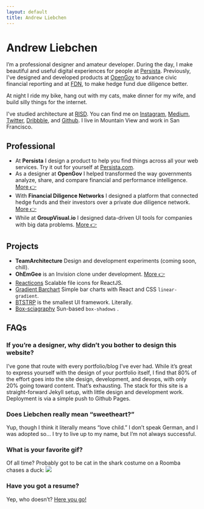 ```yaml
---
layout: default
title: Andrew Liebchen
---
```


# Andrew Liebchen

I’m a professional designer and amateur developer. During the day, I make beautiful and useful digital experiences for people at [Persista](https://persista.com). Previously, I've designed and developed products at [OpenGov](https://opengov.com) to advance civic financial reporting and at [FDN](http://gofdn.com), to make hedge fund due diligence better.

At night I ride my bike, hang out with my cats, make dinner for my wife, and build silly things for the internet.

I've studied architecture at [RISD](http://risd.edu). You can find me on [Instagram](https://www.instagram.com/andrewliebchen/), [Medium](https://medium.com/@andrewliebchen), [Twitter](https://twitter.com/andrewliebchen), [Dribbble](https://dribbble.com/andrewliebchen), and [Github](https://github.com/andrewliebchen). I live in Mountain View and work in San Francisco.


## Professional
* At **Persista** I design a product to help you find things across all your web services. Try it out for yourself at [Persista.com](https://persista.com).
* As a designer at **OpenGov** I helped transformed the way governments analyze, share, and compare financial and performance intelligence. [More 👉]()
* With **Financial Diligence Networks** I designed a platform that connected hedge funds and their investors over a private due diligence network. [More 👉]()
* While at **GroupVisual.io** I designed data-driven UI tools for companies with big data problems. [More 👉]()


## Projects
* **TeamArchitecture** Design and development experiments (coming soon, chill).
* **OhEmGee** is an Invision clone under development. [More 👉]()
* [Reacticons](https://www.npmjs.com/package/reacticons) Scalable file icons for ReactJS.
* [Gradient Barchart](https://www.npmjs.com/package/gradient-barchart) Simple bar charts with React and CSS `linear-gradient`.
* [BTSTRP](https://www.npmjs.com/package/btstrp) is the smallest UI framework. Literally.
* [Box-sciagraphy](https://www.npmjs.com/package/box-sciagraphy) Sun-based `box-shadows` .


## FAQs

### If you’re a designer, why didn’t you bother to design this website?
I’ve gone that route with every portfolio/blog I’ve ever had. While it’s great to express yourself with the design of your portfolio itself, I find that 80% of the effort goes into the site design, development, and devops, with only 20% going toward content. That’s exhausting. The stack for this site is a straight-forward Jekyll setup, with little design and development work. Deployment is via a simple push to Github Pages.

### Does Liebchen really mean “sweetheart?”
Yup, though I think it literally means “love child.” I don’t speak German, and I was adopted so... I try to live up to my name, but I’m not always successful.

### What is your favorite gif?
Of all time? Probably got to be cat in the shark costume on a Roomba chases a duck:
![](http://i.giphy.com/Q7ZckMLgjmthK.gif)


### Have you got a resume?
Yep, who doesn’t? [Here you go!](https://www.dropbox.com/s/njhueufu0b3wpyc/Andrew%20Liebchen%20resume.pdf?dl=0)
